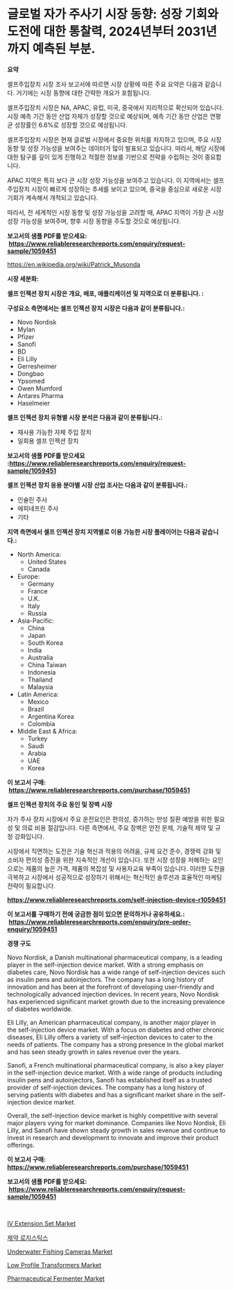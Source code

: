 <p><h1>글로벌 자가 주사기 시장 동향: 성장 기회와 도전에 대한 통찰력, 2024년부터 2031년까지 예측된 부분.</h1></p><p><strong>요약</strong></p>
<p><p>셀프주입장치 시장 조사 보고서에 따르면 시장 상황에 따른 주요 요약은 다음과 같습니다. 거기에는 시장 동향에 대한 간략한 개요가 포함됩니다.</p><p>셀프주입장치 시장은 NA, APAC, 유럽, 미국, 중국에서 지리적으로 확산되어 있습니다. 시장 예측 기간 동안 산업 자체가 성장할 것으로 예상되며, 예측 기간 동안 산업은 연평균 성장률인 6.6%로 성장할 것으로 예상됩니다.</p><p>셀프주입장치 시장은 현재 글로벌 시장에서 중요한 위치를 차지하고 있으며, 주요 시장 동향 및 성장 가능성을 보여주는 데이터가 많이 발표되고 있습니다. 따라서, 해당 시장에 대한 탐구를 깊이 있게 진행하고 적절한 정보를 기반으로 전략을 수립하는 것이 중요합니다.</p><p>APAC 지역은 특히 보다 큰 시장 성장 가능성을 보여주고 있습니다. 이 지역에서는 셀프주입장치 시장이 빠르게 성장하는 추세를 보이고 있으며, 중국을 중심으로 새로운 시장 기회가 계속해서 개척되고 있습니다.</p><p>따라서, 전 세계적인 시장 동향 및 성장 가능성을 고려할 때, APAC 지역이 가장 큰 시장 성장 가능성을 보여주며, 향후 시장 동향을 주도할 것으로 예상됩니다.</p></p>
<p><strong>보고서의 샘플 PDF를 받으세요: &nbsp;<a href="https://www.reliableresearchreports.com/enquiry/request-sample/1059451">https://www.reliableresearchreports.com/enquiry/request-sample/1059451</a></strong></p>
<p><a href="https://en.wikipedia.org/wiki/Patrick_Musonda">https://en.wikipedia.org/wiki/Patrick_Musonda</a></p>
<p><strong>시장 세분화:</strong></p>
<p><strong> 셀프 인젝션 장치 시장은 개요, 배포, 애플리케이션 및 지역으로 더 분류됩니다. :</strong></p>
<p><strong>구성요소 측면에서는 셀프 인젝션 장치 시장은 다음과 같이 분류됩니다.:</strong></p>
<p><ul><li>Novo Nordisk</li><li>Mylan</li><li>Pfizer</li><li>Sanofi</li><li>BD</li><li>Eli Lilly</li><li>Gerresheimer</li><li>Dongbao</li><li>Ypsomed</li><li>Owen Mumford</li><li>Antares Pharma</li><li>Haselmeier</li></ul></p>
<p><strong> 셀프 인젝션 장치 유형별 시장 분석은 다음과 같이 분류됩니다.:</strong></p>
<p><ul><li>재사용 가능한 자체 주입 장치</li><li>일회용 셀프 인젝션 장치</li></ul></p>
<p><strong>보고서의 샘플 PDF를 받으세요 :<a href="https://www.reliableresearchreports.com/enquiry/request-sample/1059451">https://www.reliableresearchreports.com/enquiry/request-sample/1059451</a></strong></p>
<p><strong> 셀프 인젝션 장치 응용 분야별 시장 산업 조사는 다음과 같이 분류됩니다.:</strong></p>
<p><ul><li>인슐린 주사</li><li>에피네프린 주사</li><li>기타</li></ul></p>
<p><strong>지역 측면에서 셀프 인젝션 장치 지역별로 이용 가능한 시장 플레이어는 다음과 같습니다.:</strong></p>
<p><ul>
    <li>
        North America:
        <ul>
            <li>United States</li>
            <li>Canada</li>
        </ul>
    </li>
    <li>
        Europe:
        <ul>
            <li>Germany</li>
            <li>France</li>
            <li>U.K.</li>
            <li>Italy</li>
            <li>Russia</li>
        </ul>
    </li>
    <li>
        Asia-Pacific:
        <ul>
            <li>China</li>
            <li>Japan</li>
            <li>South Korea</li>
            <li>India</li>
            <li>Australia</li>
            <li>China Taiwan</li>
            <li>Indonesia</li>
            <li>Thailand</li>
            <li>Malaysia</li>
        </ul>
    </li>
    <li>
        Latin America:
        <ul>
            <li>Mexico</li>
            <li>Brazil</li>
            <li>Argentina Korea</li>
            <li>Colombia</li>
        </ul>
    </li>
    <li>
        Middle East & Africa:
        <ul>
            <li>Turkey</li>
            <li>Saudi</li>
            <li>Arabia</li>
            <li>UAE</li>
            <li>Korea</li>
        </ul>
    </li>
    </ul></p>
<p><strong>이 보고서 구매: &nbsp;<a href="https://www.reliableresearchreports.com/purchase/1059451">https://www.reliableresearchreports.com/purchase/1059451</a></strong></p>
<p><strong>셀프 인젝션 장치의 주요 동인 및 장벽 시장</strong></p>
<p><p>자가 주사 장치 시장에서 주요 운전요인은 편의성, 증가하는 만성 질환 예방을 위한 필요성 및 의료 비용 절감입니다. 다른 측면에서, 주요 장벽은 안전 문제, 기술적 제약 및 규정 강화입니다.</p><p>시장에서 직면하는 도전은 기술 혁신과 적용의 어려움, 규제 요건 준수, 경쟁력 강화 및 소비자 편의성 증진을 위한 지속적인 개선이 있습니다. 또한 시장 성장을 저해하는 요인으로는 제품의 높은 가격, 제품의 복잡성 및 사용자교육 부족이 있습니다. 이러한 도전을 극복하고 시장에서 성공적으로 성장하기 위해서는 혁신적인 솔루션과 효율적인 마케팅 전략이 필요합니다.</p></p>
<p><strong><a href="https://www.reliableresearchreports.com/self-injection-device-r1059451">https://www.reliableresearchreports.com/self-injection-device-r1059451</a></strong></p>
<p><strong>이 보고서를 구매하기 전에 궁금한 점이 있으면 문의하거나 공유하세요.: &nbsp;<a href="https://www.reliableresearchreports.com/enquiry/pre-order-enquiry/1059451">https://www.reliableresearchreports.com/enquiry/pre-order-enquiry/1059451</a></strong></p>
<p><strong>경쟁 구도</strong></p>
<p><p>Novo Nordisk, a Danish multinational pharmaceutical company, is a leading player in the self-injection device market. With a strong emphasis on diabetes care, Novo Nordisk has a wide range of self-injection devices such as insulin pens and autoinjectors. The company has a long history of innovation and has been at the forefront of developing user-friendly and technologically advanced injection devices. In recent years, Novo Nordisk has experienced significant market growth due to the increasing prevalence of diabetes worldwide.</p><p>Eli Lilly, an American pharmaceutical company, is another major player in the self-injection device market. With a focus on diabetes and other chronic diseases, Eli Lilly offers a variety of self-injection devices to cater to the needs of patients. The company has a strong presence in the global market and has seen steady growth in sales revenue over the years.</p><p>Sanofi, a French multinational pharmaceutical company, is also a key player in the self-injection device market. With a wide range of products including insulin pens and autoinjectors, Sanofi has established itself as a trusted provider of self-injection devices. The company has a long history of serving patients with diabetes and has a significant market share in the self-injection device market.</p><p>Overall, the self-injection device market is highly competitive with several major players vying for market dominance. Companies like Novo Nordisk, Eli Lilly, and Sanofi have shown steady growth in sales revenue and continue to invest in research and development to innovate and improve their product offerings.</p></p>
<p><strong>이 보고서 구매: &nbsp; <a href="https://www.reliableresearchreports.com/purchase/1059451">https://www.reliableresearchreports.com/purchase/1059451</a></strong></p>
<p><strong>보고서의 샘플 PDF를 받으세요: &nbsp;<a href="https://www.reliableresearchreports.com/enquiry/request-sample/1059451">https://www.reliableresearchreports.com/enquiry/request-sample/1059451</a></strong><strong></strong></p>
<p>&nbsp;</p>
<p><p><a href="https://www.linkedin.com/pulse/exploring-iv-extension-set-market-dynamics-global-trends-future-pjqbf?trackingId=qaPNWRMlR0vh%2BSpGSoBd5g%3D%3D">IV Extension Set Market</a></p><p><a href="https://github.com/sougarounis/Market-Research-Report-List-5/blob/main/991693938363.md">제약 로지스틱스</a></p><p><a href="https://medium.com/@liam.mcgrath5645/underwater-fishing-cameras-market-size-market-segmentation-market-trends-and-growth-analysis-ec25eb19b9c9">Underwater Fishing Cameras Market</a></p><p><a href="https://medium.com/@liam.mcgrath5645/strategic-insights-into-global-low-profile-transformers-market-trends-2024-2031-covered-in-103-68df125dfc0c">Low Profile Transformers Market</a></p><p><a href="https://www.linkedin.com/pulse/global-pharmaceutical-fermenter-market-size-amp-share-analysis-d8sxf?trackingId=UQrvwdfB0seDdmqI%2B6jU%2Bw%3D%3D">Pharmaceutical Fermenter Market</a></p></p>
